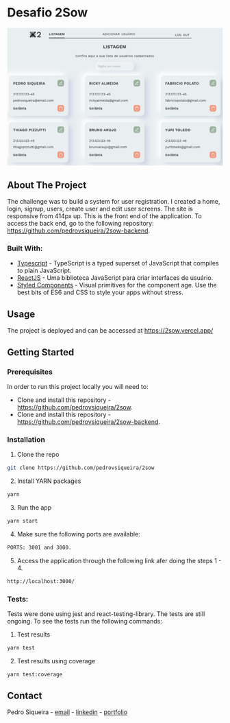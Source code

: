 # Desafio 2Sow

![Desafio 2Sow ](/public/2Sow.png)

## About The Project

The challenge was to build a system for user registration. I created a home, login, signup, users, create user and edit user screens. The site is responsive from 414px up. This is the front end of the application. To access the back end, go to the following repository: https://github.com/pedrovsiqueira/2sow-backend. 

### Built With:

- [Typescript](https://www.typescriptlang.org/) - TypeScript is a typed superset of JavaScript that compiles to plain JavaScript.
- [ReactJS](https://pt-br.reactjs.org/) - Uma biblioteca JavaScript para criar interfaces de usuário.
- [Styled Components](https://styled-components.com/) - Visual primitives for the component age. Use the best bits of ES6 and CSS to style your apps without stress.

<!-- USAGE EXAMPLES -->
## Usage

The project is deployed and can be accessed at https://2sow.vercel.app/

<!-- GETTING STARTED -->

## Getting Started

<!-- PLACEHOLDER FOR PROJECT OVERVIEW -->

### Prerequisites

In order to run this project locally you will need to:

- Clone and install this repository - https://github.com/pedrovsiqueira/2sow.
- Clone and install this repository - https://github.com/pedrovsiqueira/2sow-backend.

### Installation

1. Clone the repo

```sh
git clone https://github.com/pedrovsiqueira/2sow
```

2. Install YARN packages

```sh
yarn
```

3. Run the app

```sh
yarn start
```

4. Make sure the following ports are available:

```sh
PORTS: 3001 and 3000.
```

5. Access the application through the following link afer doing the steps 1 - 4.

```sh
http://localhost:3000/
```

### Tests:

Tests were done using jest and react-testing-library. The tests are still ongoing. To see the tests run the following commands:

1. Test results

```sh
yarn test
```

2. Test results using coverage

```sh
yarn test:coverage
```

<!-- CONTACT -->

## Contact

Pedro Siqueira - [email](mailto:pedro.v.siqueira@gmail.com) - [linkedin](https://www.linkedin.com/in/pedrovsiqueira/) - [portfolio](http://pedrosiqueira.com.br/)
